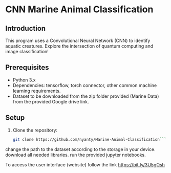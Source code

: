 # CNN Marine Animal Classification

## Introduction
This program uses a Convolutional Neural Network (CNN) to identify aquatic creatures. Explore the intersection of quantum computing and image classification!

## Prerequisites
- Python 3.x
- Dependencies: tensorflow, torch connector, other common machine learning requirements.
- Dataset to be downloaded from the zip folder provided (Marine Data) from the provided Google drive link.

## Setup
1. Clone the repository:
   ```bash
   git clone https://github.com/nyanty/Marine-Animal-Classification```

change the path to the dataset according to the storage in your device. download all needed libraries. run the provided jupyter notebooks.

To access the user interface (website) follow the link https://bit.ly/3U5gOsh

